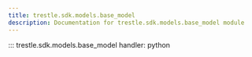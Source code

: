 ```yaml
---
title: trestle.sdk.models.base_model
description: Documentation for trestle.sdk.models.base_model module
---
```


::: trestle.sdk.models.base_model
handler: python
